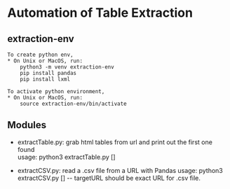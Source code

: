 # Automation of Table Extraction

## extraction-env

    To create python env, 
    * On Unix or MacOS, run:
        python3 -m venv extraction-env
        pip install pandas
        pip install lxml

    To activate python environment,
    * On Unix or MacOS, run: 
        source extraction-env/bin/activate

## Modules

* extractTable.py: grab html tables from url and print out the first one found<br>
    usage: python3 extractTable.py [<targetURL>]

* extractCSV.py: read a .csv file from a URL with Pandas
    usage: python3 extractCSV.py [<targetURL>] -- targetURL should be exact URL for .csv file.

